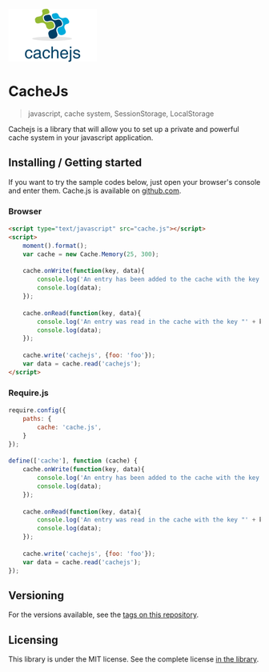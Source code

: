 ![CacheJs Logo](./images/logo.png)

# CacheJs
> javascript, cache system, SessionStorage, LocalStorage

Cachejs is a library that will allow you to set up a private and powerful cache system in your javascript application.

## Installing / Getting started

If you want to try the sample codes below, just open your browser's console and enter them.
Cache.js is available on [github.com](https://github.com/CedrickOka/cachejs).

### Browser

```html
<script type="text/javascript" src="cache.js"></script>
<script>
    moment().format();
    var cache = new Cache.Memory(25, 300);

    cache.onWrite(function(key, data){
    	console.log('An entry has been added to the cache with the key "' + key + '" : ');
    	console.log(data);
    });

    cache.onRead(function(key, data){
    	console.log('An entry was read in the cache with the key "' + key + '" : ');
    	console.log(data);
    });

    cache.write('cachejs', {foo: 'foo'});
    var data = cache.read('cachejs');
</script>
```

### Require.js

```javascript
require.config({
	paths: {
		cache: 'cache.js',
	}
});

define(['cache'], function (cache) {
	cache.onWrite(function(key, data){
    	console.log('An entry has been added to the cache with the key "' + key + '" : ');
    	console.log(data);
    });

    cache.onRead(function(key, data){
    	console.log('An entry was read in the cache with the key "' + key + '" : ');
    	console.log(data);
    });

    cache.write('cachejs', {foo: 'foo'});
    var data = cache.read('cachejs');
});
```

## Versioning

For the versions available, see the [tags on this repository](/tags).

## Licensing

This library is under the MIT license. See the complete license [in the library](LICENSE).